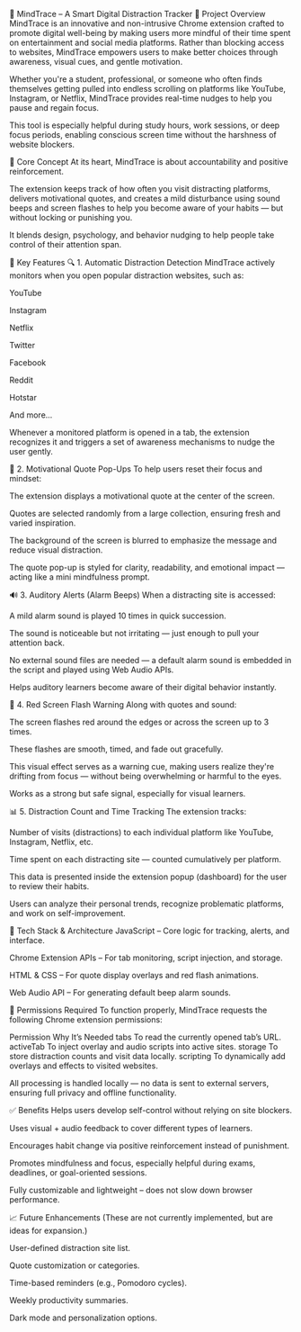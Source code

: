 🧠 MindTrace – A Smart Digital Distraction Tracker
📌 Project Overview
MindTrace is an innovative and non-intrusive Chrome extension crafted to promote digital well-being by making users more mindful of their time spent on entertainment and social media platforms. Rather than blocking access to websites, MindTrace empowers users to make better choices through awareness, visual cues, and gentle motivation.

Whether you're a student, professional, or someone who often finds themselves getting pulled into endless scrolling on platforms like YouTube, Instagram, or Netflix, MindTrace provides real-time nudges to help you pause and regain focus.

This tool is especially helpful during study hours, work sessions, or deep focus periods, enabling conscious screen time without the harshness of website blockers.

🎯 Core Concept
At its heart, MindTrace is about accountability and positive reinforcement.

The extension keeps track of how often you visit distracting platforms, delivers motivational quotes, and creates a mild disturbance using sound beeps and screen flashes to help you become aware of your habits — but without locking or punishing you.

It blends design, psychology, and behavior nudging to help people take control of their attention span.

🚀 Key Features
🔍 1. Automatic Distraction Detection
MindTrace actively monitors when you open popular distraction websites, such as:

YouTube

Instagram

Netflix

Twitter

Facebook

Reddit

Hotstar

And more...

Whenever a monitored platform is opened in a tab, the extension recognizes it and triggers a set of awareness mechanisms to nudge the user gently.

💬 2. Motivational Quote Pop-Ups
To help users reset their focus and mindset:

The extension displays a motivational quote at the center of the screen.

Quotes are selected randomly from a large collection, ensuring fresh and varied inspiration.

The background of the screen is blurred to emphasize the message and reduce visual distraction.

The quote pop-up is styled for clarity, readability, and emotional impact — acting like a mini mindfulness prompt.

🔊 3. Auditory Alerts (Alarm Beeps)
When a distracting site is accessed:

A mild alarm sound is played 10 times in quick succession.

The sound is noticeable but not irritating — just enough to pull your attention back.

No external sound files are needed — a default alarm sound is embedded in the script and played using Web Audio APIs.

Helps auditory learners become aware of their digital behavior instantly.

🔴 4. Red Screen Flash Warning
Along with quotes and sound:

The screen flashes red around the edges or across the screen up to 3 times.

These flashes are smooth, timed, and fade out gracefully.

This visual effect serves as a warning cue, making users realize they're drifting from focus — without being overwhelming or harmful to the eyes.

Works as a strong but safe signal, especially for visual learners.

📊 5. Distraction Count and Time Tracking
The extension tracks:

Number of visits (distractions) to each individual platform like YouTube, Instagram, Netflix, etc.

Time spent on each distracting site — counted cumulatively per platform.

This data is presented inside the extension popup (dashboard) for the user to review their habits.

Users can analyze their personal trends, recognize problematic platforms, and work on self-improvement.

📂 Tech Stack & Architecture
JavaScript – Core logic for tracking, alerts, and interface.

Chrome Extension APIs – For tab monitoring, script injection, and storage.

HTML & CSS – For quote display overlays and red flash animations.

Web Audio API – For generating default beep alarm sounds.

🔐 Permissions Required
To function properly, MindTrace requests the following Chrome extension permissions:

Permission	Why It’s Needed
tabs	To read the currently opened tab’s URL.
activeTab	To inject overlay and audio scripts into active sites.
storage	To store distraction counts and visit data locally.
scripting	To dynamically add overlays and effects to visited websites.

All processing is handled locally — no data is sent to external servers, ensuring full privacy and offline functionality.

✅ Benefits
Helps users develop self-control without relying on site blockers.

Uses visual + audio feedback to cover different types of learners.

Encourages habit change via positive reinforcement instead of punishment.

Promotes mindfulness and focus, especially helpful during exams, deadlines, or goal-oriented sessions.

Fully customizable and lightweight – does not slow down browser performance.

📈 Future Enhancements 
(These are not currently implemented, but are ideas for expansion.)

User-defined distraction site list.

Quote customization or categories.

Time-based reminders (e.g., Pomodoro cycles).

Weekly productivity summaries.

Dark mode and personalization options.

